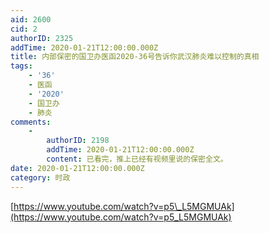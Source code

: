 ```yaml
---
aid: 2600
cid: 2
authorID: 2325
addTime: 2020-01-21T12:00:00.000Z
title: 内部保密的国卫办医函2020-36号告诉你武汉肺炎难以控制的真相
tags:
    - '36'
    - 医函
    - '2020'
    - 国卫办
    - 肺炎
comments:
    -
        authorID: 2198
        addTime: 2020-01-21T12:00:00.000Z
        content: 已看完，推上已经有视频里说的保密全文。
date: 2020-01-21T12:00:00.000Z
category: 时政
---
```


[https://www.youtube.com/watch?v=p5\_L5MGMUAk](https://www.youtube.com/watch?v=p5_L5MGMUAk)
